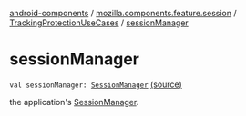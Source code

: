 [android-components](../../index.md) / [mozilla.components.feature.session](../index.md) / [TrackingProtectionUseCases](index.md) / [sessionManager](./session-manager.md)

# sessionManager

`val sessionManager: `[`SessionManager`](../../mozilla.components.browser.session/-session-manager/index.md) [(source)](https://github.com/mozilla-mobile/android-components/blob/master/components/feature/session/src/main/java/mozilla/components/feature/session/TrackingProtectionUseCases.kt#L20)

the application's [SessionManager](../../mozilla.components.browser.session/-session-manager/index.md).

